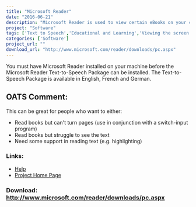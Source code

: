 ```yaml
---
title: "Microsoft Reader"
date: "2016-06-21"
description: "Microsoft Reader is used to view certain eBooks on your computer. An additional piece of software, \'Microsoft Reader Text-to-Speech Package\' can be downloaded in order to speak your eBooks to you, giving you access to all manner of novels and non-fiction eBooks without the need to read them from the screen."
project: "Software"
tags: ['Text to Speech','Educational and Learning','Viewing the screen','Learning and Education','Other need' ]
categories: ['Software']
project_url: ""
download_url: "http://www.microsoft.com/reader/downloads/pc.aspx"
---
```

You must have Microsoft Reader installed on your machine before the Microsoft Reader Text-to-Speech Package can be installed. The Text-to-Speech Package is available in English, French and German.

OATS Comment:
-------------

This can be great for people who want to either:

- Read books but can't turn pages (use in conjunction with a switch-input program)
- Read books but struggle to see the text
- Need some support in reading text (e.g. highlighting)

  

### Links:
- <a href="http://www.microsoft.com/reader/info/default.asp">Help</a>
- <a href="http://www.microsoft.com/reader/default.asp">Project Home Page</a>

### Download: http://www.microsoft.com/reader/downloads/pc.aspx 